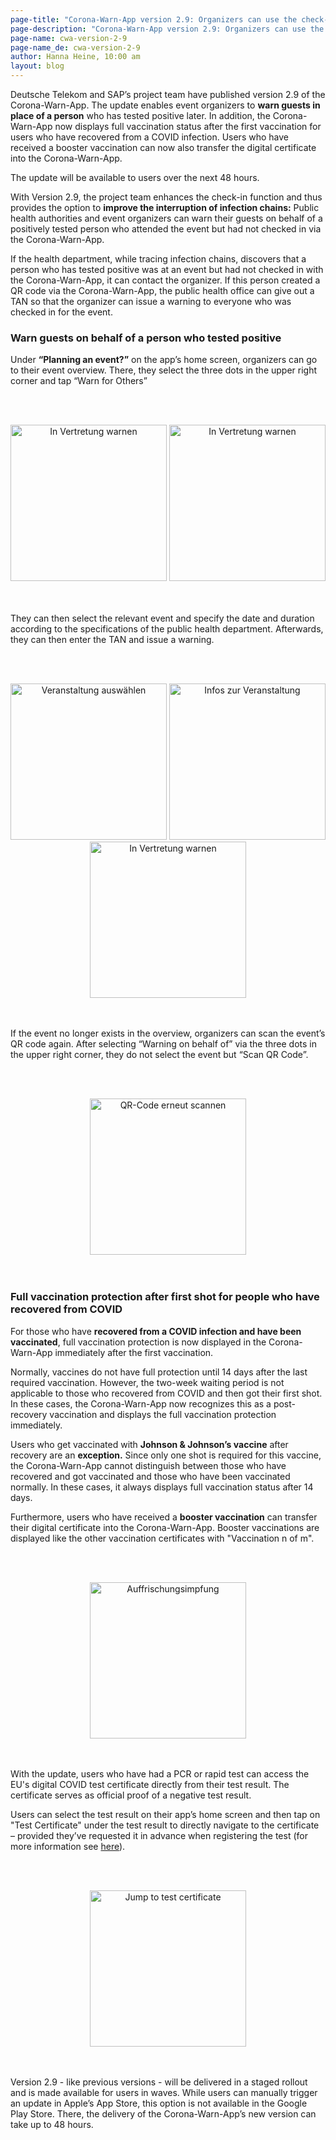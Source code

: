 ```yaml
---
page-title: "Corona-Warn-App version 2.9: Organizers can use the check-in function to warn guests on behalf of the health department"
page-description: "Corona-Warn-App version 2.9: Organizers can use the check-in function to warn guests on behalf of the health department"
page-name: cwa-version-2-9
page-name_de: cwa-version-2-9
author: Hanna Heine, 10:00 am 
layout: blog
---
```



Deutsche Telekom and SAP’s project team have published version 2.9 of the Corona-Warn-App. The update enables event organizers to **warn guests in place of a person** who has tested positive later. In addition, the Corona-Warn-App now displays full vaccination status after the first vaccination for users who have recovered from a COVID infection. Users who have received a booster vaccination can now also transfer the digital certificate into the Corona-Warn-App. 

The update will be available to users over the next 48 hours.


<!-- overview -->

With Version 2.9, the project team enhances the check-in function and thus provides the option to **improve the interruption of infection chains:** Public health authorities and event organizers can warn their guests on behalf of a positively tested person who attended the event but had not checked in via the Corona-Warn-App.

If the health department, while tracing infection chains, discovers that a person who has tested positive was at an event but had not checked in with the Corona-Warn-App, it can contact the organizer. If this person created a QR code via the Corona-Warn-App, the public health office can give out a TAN so that the organizer can issue a warning to everyone who was checked in for the event. 


### Warn guests on behalf of a person who tested positive 

Under **“Planning an event?”** on the app’s home screen, organizers can go to their event overview. There, they select the three dots in the upper right corner and tap “Warn for Others”  

<br></br><center>

<img src="./my_qr_codes.png" title="In Vertretung warnen" style="align: center" width=250>
<img src="./iPhone 11 Pro-onbehalfwarning_info_0002.png" title="In Vertretung warnen" style="align: center" width=250>
</center>
<br></br>

They can then select the relevant event and specify the date and duration according to the specifications of the public health department. Afterwards, they can then enter the TAN and issue a warning.

<br></br>
<center> 
<img src="./iPhone 11 Pro-onbehalfwarning_location_selection_en.png" title="Veranstaltung auswählen" style="align: center" width=250> 
<img src="./iPhone 11 Pro-onbehalfwarning_date_time_selection_en.png" title="Infos zur Veranstaltung" style="align: center" width=250> 
<img src="./iPhone 11 Pro-onbehalfwarning_tan_en_v2.png" title="In Vertretung warnen" style="align: center" width=250> </center>
<br></br>

If the event no longer exists in the overview, organizers can scan the event’s QR code again. After selecting “Warning on behalf of” via the three dots in the upper right corner, they do not select the event but “Scan QR Code”.

<br></br>
<center> <img src="./warn_for_others_scan.png" title="QR-Code erneut scannen" style="align: center" width=250> </center>
<br></br>

### Full vaccination protection after first shot for people who have recovered from COVID

For those who have **recovered from a COVID infection and have been vaccinated**, full vaccination protection is now displayed in the Corona-Warn-App immediately after the first vaccination. 

Normally, vaccines do not have full protection until 14 days after the last required vaccination.
However, the two-week waiting period is not applicable to those who recovered from COVID and then got their first shot. In these cases, the Corona-Warn-App now recognizes this as a post-recovery vaccination and displays the full vaccination protection immediately. 

Users who get vaccinated with **Johnson & Johnson’s vaccine** after recovery are an **exception.** Since only one shot is required for this vaccine, the Corona-Warn-App cannot distinguish between those who have recovered and got vaccinated and those who have been vaccinated normally. In these cases, it always displays full vaccination status after 14 days. 

Furthermore, users who have received a **booster vaccination** can transfer their digital certificate into the Corona-Warn-App. Booster vaccinations are displayed like the other vaccination certificates with "Vaccination n of m".

<br></br>
<center> <img src="./booster-impfung_v2_en.png" title="Auffrischungsimpfung" style="align: center" width=250> </center>
<br></br>

With the update, users who have had a PCR or rapid test can access the EU's digital COVID test certificate directly from their test result. The certificate serves as official proof of a negative test result.

Users can select the test result on their app’s home screen and then tap on "Test Certificate" under the test result to directly navigate to the certificate – provided they’ve requested it in advance when registering the test (for more information see [here](/en/blog/2021-06-24-cwa-version-2-4/)). 


<br></br>
<center> <img src="./test-certificate-en.png" title="Jump to test certificate" style="align: center" width=250> </center>
<br></br>

Version 2.9 - like previous versions - will be delivered in a staged rollout and is made available for users in waves. While users can manually trigger an update in Apple’s App Store, this option is not available in the Google Play Store. There, the delivery of the Corona-Warn-App’s new version can take up to 48 hours.
